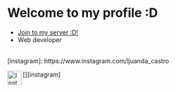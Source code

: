 # Welcome to my profile  :D
- [Join to my server :D!](https://discord.gg/hxC5vDbjTW)
- Web developer 
<br>
[instagram]: https://www.instagram.com/ljuanda_castro

[<img align="left" alt="Instagram" width="32px" src="https://api.iconify.design/mdi:instagram.svg?color=%2300fef4&height=32" />][instagram]
<!---
theYassonDC/theYassonDC is a ✨ special ✨ repository because its `README.md` (this file) appears on your GitHub profile.
You can click the Preview link to take a look at your changes.
--->
